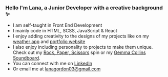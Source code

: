 ### Hello I'm Lana, a Junior Developer with a creative background :sparkles:

- I am self-taught in Front End Development
- I mainly code in HTML, SCSS, JavaScript & React
- I enjoy adding creativity to the designs of my projects like on my <a href="https://vanilla-js-weather.netlify.app" target="_blank">weather app</a> and <a href="https://lana-gordon-portfolio.netlify.app" target="_blank">portfolio website</a>
- I also enjoy including personality to projects to make them unique. Check out my <a href="https://roxy-piper-sza-game.netlify.app" target="_blank">Rock, Paper, Scissors</a> spin or my <a href="https://gc-soundboard.netlify.app">Gemma Collins Soundboard</a>.
- You can connect with me on <a href="https://www.linkedin.com/in/lana-gordon-7a83a286/">LinkedIn</a>
- Or email me at <a href="mailto:lanagordon03@gmail.com">lanagordon03@gmail.com</a>


<!--
**Larlar03/Larlar03** is a ✨ _special_ ✨ repository because its `README.md` (this file) appears on your GitHub profile.
https://www.webfx.com/tools/emoji-cheat-sheet/

Here are some ideas to get you started:

- 🔭 I’m currently working on ...
- 🌱 I’m currently learning ...
- 👯 I’m looking to collaborate on ...
- 🤔 I’m looking for help with ...
- 💬 Ask me about ...
- 📫 How to reach me: ...
- 😄 Pronouns: ...
- ⚡ Fun fact: ...
-->
